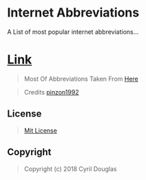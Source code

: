 # Internet Abbreviations
A List of most popular internet abbreviations...

# [Link](https://c-cyril-l.github.io/Internet-Abbreviations/)

>  Most Of Abbreviations Taken From [Here](https://en.wiktionary.org/wiki/Appendix:English_internet_slang)

>  Credits [pinzon1992](https://github.com/pinzon1992/materialize_table_pagination)

## License

> [Mit License](https://github.com/c-Cyril-l/Internet-Abbreviations/blob/gh-pages/LICENSE)

## Copyright 

> Copyright (c) 2018 Cyril Douglas

